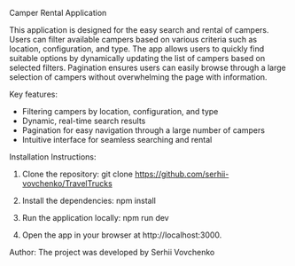 Camper Rental Application

This application is designed for the easy search and rental of campers. Users can filter available
campers based on various criteria such as location, configuration, and type. The app allows users to
quickly find suitable options by dynamically updating the list of campers based on selected filters.
Pagination ensures users can easily browse through a large selection of campers without overwhelming
the page with information.

Key features:

- Filtering campers by location, configuration, and type
- Dynamic, real-time search results
- Pagination for easy navigation through a large number of campers
- Intuitive interface for seamless searching and rental

Installation Instructions:

1. Clone the repository: git clone https://github.com/serhii-vovchenko/TravelTrucks

2. Install the dependencies: npm install

3. Run the application locally: npm run dev

4. Open the app in your browser at http://localhost:3000.

Author: The project was developed by Serhii Vovchenko
